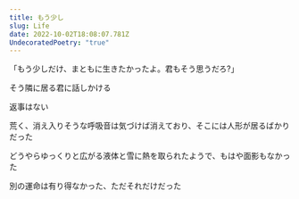 ```yaml
---
title: もう少し
slug: Life
date: 2022-10-02T18:08:07.781Z
UndecoratedPoetry: "true"
---
```

「もう少しだけ、まともに生きたかったよ。君もそう思うだろ?」

そう隣に居る君に話しかける



返事はない

荒く、消え入りそうな呼吸音は気づけば消えており、そこには人形が居るばかりだった

どうやらゆっくりと広がる液体と雪に熱を取られたようで、もはや面影もなかった


別の運命は有り得なかった、ただそれだけだった